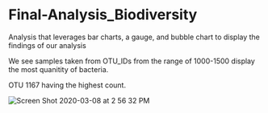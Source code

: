 # Final-Analysis_Biodiversity

Analysis that leverages bar charts, a gauge, and bubble chart to display the findings of our analysis

We see samples taken from OTU_IDs from the range of 1000-1500 display the most quanitity of bacteria.

OTU 1167 having the highest count. 

![Screen Shot 2020-03-08 at 2 56 32 PM](https://user-images.githubusercontent.com/57683863/76169291-0c99bf00-614d-11ea-9a6e-f847deed3c82.png)
